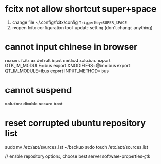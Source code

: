 # fcitx not allow shortcut super+space
1. change file ~/.config/fcitx/config
`TriggerKey=SUPER_SPACE`
2. reopen fcitx configuration tool, update setting (don't change anything)

# cannot input chinese in browser
reason: fcitx as default input method
solution:
export GTK_IM_MODULE=ibus
export XMODIFIERS=@im=ibus
export QT_IM_MODULE=ibus
export INPUT_METHOD=ibus

# cannot suspend
solution: disable secure boot


# reset corrupted ubuntu repository list
sudo mv /etc/apt/sources.list ~/backup
sudo touch /etc/apt/sources.list

// enable repository options, choose best server
software-properties-gtk  





